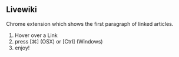 ## Livewiki

Chrome extension which shows the first paragraph of linked articles.

1. Hover over a Link
2. press [⌘] (OSX) or [Ctrl] (Windows)
3. enjoy!
